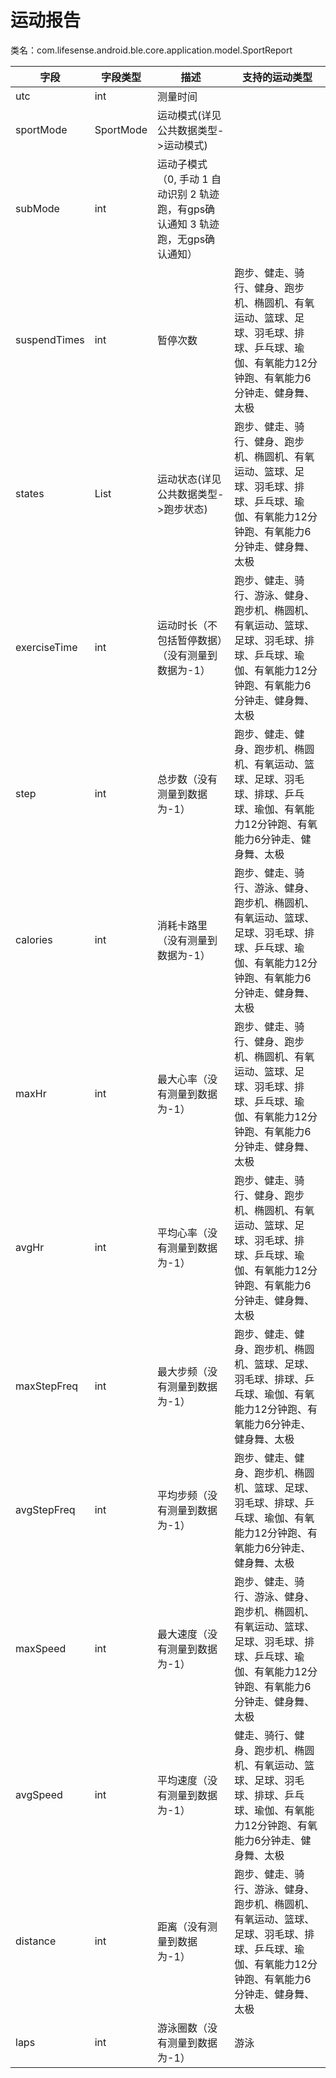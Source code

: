 <a name="c5lzF"></a>
# 运动报告
类名：com.lifesense.android.ble.core.application.model.SportReport

| 字段 | 字段类型 | 描述 | 支持的运动类型 |
| --- | --- | --- | --- |
| utc | int | 测量时间 |  |
| sportMode | SportMode | 运动模式(详见公共数据类型->运动模式) |  |
| subMode | int | 运动子模式（0, 手动 1 自动识别 2 轨迹跑，有gps确认通知 3 轨迹跑，无gps确认通知） |  |
| suspendTimes | int | 暂停次数 | 跑步、健走、骑行、健身、跑步机、椭圆机、有氧运动、篮球、足球、羽毛球、排球、乒乓球、瑜伽、有氧能力12分钟跑、有氧能力6分钟走、健身舞、太极 |
| states | List<SportState> | 运动状态(详见公共数据类型->跑步状态) | 跑步、健走、骑行、健身、跑步机、椭圆机、有氧运动、篮球、足球、羽毛球、排球、乒乓球、瑜伽、有氧能力12分钟跑、有氧能力6分钟走、健身舞、太极 |
| exerciseTime | int | 运动时长（不包括暂停数据）（没有测量到数据为-1） | 跑步、健走、骑行、游泳、健身、跑步机、椭圆机、有氧运动、篮球、足球、羽毛球、排球、乒乓球、瑜伽、有氧能力12分钟跑、有氧能力6分钟走、健身舞、太极 |
| step | int | 总步数（没有测量到数据为-1） | 跑步、健走、健身、跑步机、椭圆机、有氧运动、篮球、足球、羽毛球、排球、乒乓球、瑜伽、有氧能力12分钟跑、有氧能力6分钟走、健身舞、太极 |
| calories | int | 消耗卡路里（没有测量到数据为-1） | 跑步、健走、骑行、游泳、健身、跑步机、椭圆机、有氧运动、篮球、足球、羽毛球、排球、乒乓球、瑜伽、有氧能力12分钟跑、有氧能力6分钟走、健身舞、太极 |
| maxHr | int | 最大心率（没有测量到数据为-1） | 跑步、健走、骑行、健身、跑步机、椭圆机、有氧运动、篮球、足球、羽毛球、排球、乒乓球、瑜伽、有氧能力12分钟跑、有氧能力6分钟走、健身舞、太极 |
| avgHr | int | 平均心率（没有测量到数据为-1） | 跑步、健走、骑行、健身、跑步机、椭圆机、有氧运动、篮球、足球、羽毛球、排球、乒乓球、瑜伽、有氧能力12分钟跑、有氧能力6分钟走、健身舞、太极 |
| maxStepFreq | int | 最大步频（没有测量到数据为-1） | 跑步、健走、健身、跑步机、椭圆机、篮球、足球、羽毛球、排球、乒乓球、瑜伽、有氧能力12分钟跑、有氧能力6分钟走、健身舞、太极 |
| avgStepFreq | int | 平均步频（没有测量到数据为-1） | 跑步、健走、健身、跑步机、椭圆机、篮球、足球、羽毛球、排球、乒乓球、瑜伽、有氧能力12分钟跑、有氧能力6分钟走、健身舞、太极 |
| maxSpeed | int | 最大速度（没有测量到数据为-1） | 跑步、健走、骑行、游泳、健身、跑步机、椭圆机、有氧运动、篮球、足球、羽毛球、排球、乒乓球、瑜伽、有氧能力12分钟跑、有氧能力6分钟走、健身舞、太极 |
| avgSpeed | int | 平均速度（没有测量到数据为-1） | 健走、骑行、健身、跑步机、椭圆机、有氧运动、篮球、足球、羽毛球、排球、乒乓球、瑜伽、有氧能力12分钟跑、有氧能力6分钟走、健身舞、太极 |
| distance | int | 距离（没有测量到数据为-1） | 跑步、健走、骑行、游泳、健身、跑步机、椭圆机、有氧运动、篮球、足球、羽毛球、排球、乒乓球、瑜伽、有氧能力12分钟跑、有氧能力6分钟走、健身舞、太极 |
| laps | int | 游泳圈数（没有测量到数据为-1） | 游泳 |


